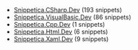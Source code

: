 ﻿
* [Snippetica.CSharp.Dev](Snippetica.CSharp.Dev/README.md) (193 snippets)
* [Snippetica.VisualBasic.Dev](Snippetica.VisualBasic.Dev/README.md) (86 snippets)
* [Snippetica.Cpp.Dev](Snippetica.Cpp.Dev/README.md) (1 snippets)
* [Snippetica.Html.Dev](Snippetica.Html.Dev/README.md) (6 snippets)
* [Snippetica.Xaml.Dev](Snippetica.Xaml.Dev/README.md) (9 snippets)

